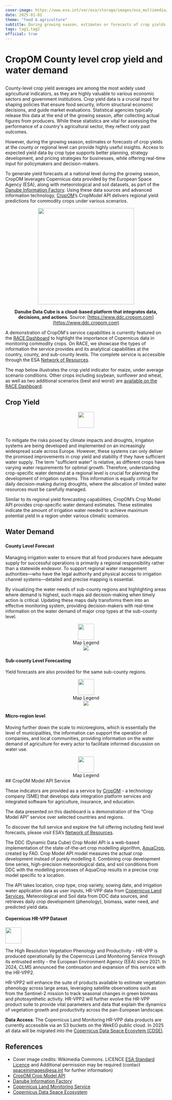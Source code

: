 ```yaml
---
cover-image: https://www.esa.int/var/esa/storage/images/esa_multimedia/images/2018/09/watering_crops/17679972-1-eng-GB/Watering_crops_pillars.jpg
date: 2025-01-01
theme: "food & agriculture"
subtitle: During growing season, estimates or forecasts of crop yields at the county or regional level can provide highly useful insights.
tags: tag1,tag2
official: true
---
```


# CropOM County level crop yield and water demand <!--{ as="img" mode="hero" src="https://www.esa.int/var/esa/storage/images/esa_multimedia/images/2018/09/watering_crops/17679972-1-eng-GB/Watering_crops_pillars.jpg" }-->

##

County-level crop yield averages are among the most widely used agricultural indicators, as they are highly valuable to various economic sectors and government institutions. Crop yield data is a crucial input for shaping policies that ensure food security, inform structural economic decisions, and guide market evaluations. Statistical agencies typically release this data at the end of the growing season, after collecting actual figures from producers. While these statistics are vital for assessing the performance of a country's agricultural sector, they reflect only past outcomes.

However, during the growing season, estimates or forecasts of crop yields at the county or regional level can provide highly useful insights. Access to expected yield data by crop type supports better planning, strategy development, and pricing strategies for businesses, while offering real-time input for policymakers and decision-makers.

To generate yield forecasts at a national level during the growing season, CropOM leverages Copernicus data provided by the European Space Agency (ESA), along with meteorological and soil datasets, as part of the [Danube Information Factory](https://www.ddc.cropom.com). Using these data sources and advanced information technology, [CropOM](https://cropom.com)’s CropModel API delivers regional yield predictions for commodity crops under various scenarios.

<center>
	<img src=https://www.ddc.cropom.com/assets/DDC__MAIN-DMAXp7Jk.svg height="300">

**Danube Data Cube is a cloud-based platform that integrates data, decisions, and actions**. Source: [https://www.ddc.cropom.com](https://www.ddc.cropom.com)
	</center>
	
A demonstration of CropOM's service capabilities is currently featured on the [RACE Dashboard](https://race.esa.int/) to highlight the importance of Copernicus data in monitoring commodity crops. On RACE, we showcase the types of information the service provides and its analytical capabilities at the country, county, and sub-county levels. The complete service is accessible through the ESA [Network of Resources](https://portfolio.nor-discover.org/?textSearch=cropom&filterServiceType=Any&filterSource=Any&filterGeographicalCoverage=Any&filterTemporalPeriodStart=&filterTemporalPeriodEnd=).

The map below illustrates the crop yield indicator for maize, under average scenario conditions. Other crops including soybean, sunflower and wheat, as well as two additional scenarios (best and worst) are [available on the RACE Dashboard](https://race.esa.int/?indicator=CROPOMHU1&x=2193607.25256&y=5996965.74672&z=7.4418).


## Crop Yield <!--{as="eox-map" style="width: 100%; height: 500px;" layers='[{"type":"Tile","properties":{"id":"Overlay labels"},"source":{"type":"XYZ","urls":["//s2maps-tiles.eu/wmts/1.0.0/overlay_base_bright_3857/default/g/{z}/{y}/{x}.jpg"]}},{"type":"Vector","properties":{"id":"Hungary yield"},"style":{"jsonform":{"type":"object","title":"Data configuration","properties":{"crop":{"title":"Crop","type":"string","enum":["Maize","Soybean","Sunflower","Wheat"],"default":"Maize"},"vstat":{"title":"Statistical value","type":"string","enum":["average","best","worst"],"default":"average"},"vminmax":{"title":"Dynamic range","description":"Yield [t/ha]","type":"object","properties":{"vmin":{"type":"number","minimum":0,"maximum":50,"format":"range","default":2},"vmax":{"type":"number","minimum":0,"maximum":50,"format":"range","default":20}},"format":"minmax"}}},"variables":{"crop":"Maize","vstat":"average","vmin":2,"vmax":7.7},"fill-color":["case",["==",["get","yield","Maize","average"],"N/A"],[253,231,37,0.25],["interpolate",["linear"],["/",["-",["get","yield","Maize","average"],2],7.7],0,[68,1,84,1],0.06666666666666667,[70,23,103,1],0.13333333333333333,[71,44,122,1],0.2,[65,63,131,1],0.26666666666666666,[59,81,139,1],0.3333333333333333,[52,97,141,1],0.4,[44,113,142,1],0.4666666666666667,[39,129,142,1],0.5333333333333333,[33,144,141,1],0.6,[39,173,129,1],0.6666666666666666,[66,187,114,1],0.7333333333333333,[92,200,99,1],0.8,[131,210,75,1],0.8666666666666667,[170,220,50,1],0.9333333333333333,[212,226,44,1],1,[253,231,37,1]]],"stroke-color":"black","stroke-width":1,"layerId":"crop_forecast_hu"},"source":{"type":"Vector","url":"https://api.cropom-dev.com/crop_model/regional_forecast?country_code=HU","format":{"type":"GeoJSON","dataProjection":"EPSG:3035"}}},{"type":"Tile","properties":{"id":"Terrain light"},"source":{"type":"XYZ","urls":["//s2maps-tiles.eu/wmts/1.0.0/terrain-light_3857/default/g/{z}/{y}/{x}.jpg"]}}]' zoom="6.69708496650794" center=[19.7,46.75390620626126] }-->

<center>
	<img src="https://raw.githubusercontent.com/eurodatacube/eodash-assets/main/collections/crop_forecast_CropOM/cm_legend.png" height="50">
</center>
	
## 
	
To mitigate the risks posed by climate impacts and droughts, irrigation systems are being developed and implemented on an increasingly widespread scale across Europe. However, these systems can only deliver the promised improvements in crop yield and stability if they have sufficient water supply. The term "sufficient water" is relative, as different crops have varying water requirements for optimal growth. Therefore, understanding crop-specific water demand at a regional level is crucial for planning the development of irrigation systems. This information is equally critical for daily decision-making during droughts, where the allocation of limited water resources must be carefully managed.

Similar to its regional yield forecasting capabilities, CropOM’s Crop Model API provides crop-specific water demand estimates. These estimates indicate the amount of irrigation water needed to achieve maximum potential yield in a region under various climatic scenarios.

## Water Demand <!--{ as="eox-map" mode="tour" }-->

### <!--{ layers='[{"type":"Tile","properties":{"id":"Overlay labels"},"source":{"type":"XYZ","urls":["//s2maps-tiles.eu/wmts/1.0.0/overlay_base_bright_3857/default/g/{z}/{y}/{x}.jpg"]}},{"type":"Vector","properties":{"id":"Hungary water demand"},"style":{"jsonform":{"type":"object","title":"Data configuration","properties":{"crop":{"title":"Crop","type":"string","enum":["Maize","Soybean","Sunflower","Wheat"],"default":"Maize"},"vstat":{"title":"Statistical value","type":"string","enum":["average","best","worst"],"default":"average"},"vminmax":{"title":"Dynamic range","description":"Water need [mm]","type":"object","properties":{"vmin":{"type":"number","minimum":0,"maximum":800,"format":"range","default":0},"vmax":{"type":"number","minimum":0,"maximum":800,"format":"range","default":500}},"format":"minmax"}}},"variables":{"crop":"Maize","vstat":"average","vmin":179.82,"vmax":263.69},"fill-color":["case",["==",["get","water_need","Maize","average"],"N/A"],[253,231,37,0.25],["interpolate",["linear"],["/",["-",["get","water_need","Maize","average"],179.82],263.69],0,[68,1,84,1],0.06666666666666667,[70,23,103,1],0.13333333333333333,[71,44,122,1],0.2,[65,63,131,1],0.26666666666666666,[59,81,139,1],0.3333333333333333,[52,97,141,1],0.4,[44,113,142,1],0.4666666666666667,[39,129,142,1],0.5333333333333333,[33,144,141,1],0.6,[39,173,129,1],0.6666666666666666,[66,187,114,1],0.7333333333333333,[92,200,99,1],0.8,[131,210,75,1],0.8666666666666667,[170,220,50,1],0.9333333333333333,[212,226,44,1],1,[253,231,37,1]]],"stroke-color":"black","stroke-width":1,"layerId":"crop_forecast_hu_water"},"source":{"type":"Vector","url":"https://api.cropom-dev.com/crop_model/regional_forecast?country_code=HU","format":{"type":"GeoJSON","dataProjection":"EPSG:3035"}}},{"type":"Tile","properties":{"id":"Terrain light"},"source":{"type":"XYZ","urls":["//s2maps-tiles.eu/wmts/1.0.0/terrain-light_3857/default/g/{z}/{y}/{x}.jpg"]}}]' zoom="6.69708496650794" center=[19.7,46.75390620626126] animationOptions={duration:500}}-->
#### County Level Forecast
Managing irrigation water to ensure that all food producers have adequate supply for successful operations is primarily a regional responsibility rather than a statewide endeavor. To support regional water management authorities—who have the legal authority and physical access to irrigation channel systems—detailed and precise mapping is essential.

By visualizing the water needs of sub-county regions and highlighting areas where demand is highest, such maps aid decision-making when timely action is critical. Updating these maps daily transforms them into an effective monitoring system, providing decision-makers with real-time information on the water demand of major crop types at the sub-county level.


<center>
	<img src="https://raw.githubusercontent.com/eurodatacube/eodash-assets/main/collections/crop_forecast_CropOM/cm_legend.png" height="50"/>
	
</center>
<center>
Map Legend
</center>
<center>
	<img src="https://raw.githubusercontent.com/eurodatacube/eodash-assets/main/stories/RACE/county-water-demand.png"/>
</center>

### <!--{ layers='[{"type":"Tile","properties":{"id":"Overlay labels"},"source":{"type":"XYZ","urls":["//s2maps-tiles.eu/wmts/1.0.0/overlay_base_bright_3857/default/g/{z}/{y}/{x}.jpg"]}},{"type":"Vector","properties":{"id":"Hungary Békés subcounty yield"},"style":{"jsonform":{"type":"object","title":"Data configuration","properties":{"crop":{"title":"Crop","type":"string","enum":["Maize","Soybean","Sunflower","Wheat"],"default":"Maize"},"vstat":{"title":"Statistical value","type":"string","enum":["average","best","worst"],"default":"average"},"vminmax":{"title":"Dynamic range","description":"Yield [t/ha]","type":"object","properties":{"vmin":{"type":"number","minimum":0,"maximum":50,"format":"range","default":2},"vmax":{"type":"number","minimum":0,"maximum":50,"format":"range","default":20}},"format":"minmax"}}},"variables":{"crop":"Maize","vstat":"average","vmin":1.24,"vmax":3.82},"fill-color":["case",["==",["get","yield","Maize","average"],"N/A"],[253,231,37,0.25],["interpolate",["linear"],["/",["-",["get","yield","Maize","average"],1.24],3.82],0,[68,1,84,1],0.06666666666666667,[70,23,103,1],0.13333333333333333,[71,44,122,1],0.2,[65,63,131,1],0.26666666666666666,[59,81,139,1],0.3333333333333333,[52,97,141,1],0.4,[44,113,142,1],0.4666666666666667,[39,129,142,1],0.5333333333333333,[33,144,141,1],0.6,[39,173,129,1],0.6666666666666666,[66,187,114,1],0.7333333333333333,[92,200,99,1],0.8,[131,210,75,1],0.8666666666666667,[170,220,50,1],0.9333333333333333,[212,226,44,1],1,[253,231,37,1]]],"stroke-color":"black","stroke-width":1,"layerId":"crop_forecast_hu_bekes"},"source":{"type":"Vector","url":"https://api.cropom-dev.com/crop_model/regional_forecast?region_code=HU332","format":{"type":"GeoJSON","dataProjection":"EPSG:3035"}}},{"type":"Tile","properties":{"id":"Terrain light"},"source":{"type":"XYZ","urls":["//s2maps-tiles.eu/wmts/1.0.0/terrain-light_3857/default/g/{z}/{y}/{x}.jpg"]}}]' zoom="9.049803408653483" center=[21.049999999999997,46.71545914037338] animationOptions={duration:500}}-->
#### Sub-county Level Forecasting
Yield forecasts are also provided for the same sub-county regions.

<center>
	<img src="https://raw.githubusercontent.com/eurodatacube/eodash-assets/main/collections/crop_forecast_CropOM/cm_legend.png" height="50">
</center>
<center>
Map Legend
</center>
<center>
	<img src="https://raw.githubusercontent.com/eurodatacube/eodash-assets/main/stories/RACE/subcounty-water-demand.png"/>
</center>

### <!--{ layers='[{"type":"Tile","properties":{"id":"Overlay labels"},"source":{"type":"XYZ","urls":["//s2maps-tiles.eu/wmts/1.0.0/overlay_base_bright_3857/default/g/{z}/{y}/{x}.jpg"]}},{"type":"Vector","properties":{"id":"Hungary Mezőhegyes microregion water demand"},"style":{"jsonform":{"type":"object","title":"Data configuration","properties":{"crop":{"title":"Crop","type":"string","enum":["Maize","Soybean","Sunflower","Wheat"],"default":"Maize"},"vstat":{"title":"Statistical value","type":"string","enum":["average","best","worst"],"default":"average"},"vminmax":{"title":"Dynamic range","description":"Water need [mm]","type":"object","properties":{"vmin":{"type":"number","minimum":0,"maximum":800,"format":"range","default":0},"vmax":{"type":"number","minimum":0,"maximum":800,"format":"range","default":500}},"format":"minmax"}}},"variables":{"crop":"Maize","vstat":"average","vmin":227.74,"vmax":251.71},"fill-color":["case",["==",["get","water_need","Maize","average"],"N/A"],[253,231,37,0.25],["interpolate",["linear"],["/",["-",["get","water_need","Maize","average"],227.74],251.71],0,[68,1,84,1],0.06666666666666667,[70,23,103,1],0.13333333333333333,[71,44,122,1],0.2,[65,63,131,1],0.26666666666666666,[59,81,139,1],0.3333333333333333,[52,97,141,1],0.4,[44,113,142,1],0.4666666666666667,[39,129,142,1],0.5333333333333333,[33,144,141,1],0.6,[39,173,129,1],0.6666666666666666,[66,187,114,1],0.7333333333333333,[92,200,99,1],0.8,[131,210,75,1],0.8666666666666667,[170,220,50,1],0.9333333333333333,[212,226,44,1],1,[253,231,37,1]]],"stroke-color":"black","stroke-width":1,"layerId":"crop_forecast_hu_mezohegyes_water"},"source":{"type":"Vector","url":"https://api.cropom-dev.com/crop_model/regional_forecast?region_code=HU3321","format":{"type":"GeoJSON","dataProjection":"EPSG:3035"}}},{"type":"Tile","properties":{"id":"Terrain light"},"source":{"type":"XYZ","urls":["//s2maps-tiles.eu/wmts/1.0.0/terrain-light_3857/default/g/{z}/{y}/{x}.jpg"]}}]' zoom="10.473578924860789" center=[20.97,46.38803298583869] animationOptions={duration:500}}-->
#### Micro-region level
Moving further down the scale to microregions, which is essentially the level of municipalities, the information can support the operation of companies, and local communities, providing information on the water demand of agriculture for every actor to facilitate informed discussion on water use.
<center>
	<img src="https://raw.githubusercontent.com/eurodatacube/eodash-assets/main/collections/crop_forecast_CropOM/cm_legend.png" height="50">
</center>
<center>
Map Legend
</center>
## CropOM Model API Service

These indicators are provided as a service by [CropOM](https://cropom.com) - a technology company (SME) that develops data integration platform services and integrated software for agriculture, insurance, and education. 

The data presented on this dashboard is a demonstration of the “Crop Model API” service over selected countries and regions.

To discover the full service and explore the full offering including field level forecasts, please visit ESA’s [Network of Resources](https://portfolio.nor-discover.org/?textSearch=cropom&filterServiceType=Any&filterSource=Any&filterGeographicalCoverage=Any&filterTemporalPeriodStart=&filterTemporalPeriodEnd=).

The DDC (Dynamic Data Cube) Crop Model API is a web-based implementation of the state-of-the-art crop modelling algorithm, [AquaCrop](https://www.fao.org/aquacrop/en/), created by FAO. Crop Model API model measures the actual crop development instead of purely modelling it. Combining crop development time series, high-precision meteorological data, and soil conditions from DDC with the modelling processes of AquaCrop results in a precise crop model specific to a location.

The API takes location, crop type, crop variety, sowing date, and irrigation water application data as user inputs, HR-VPP data from [Copernicus Land Services](https://land.copernicus.eu/en), Meteorological and Soil data from DDC data sources, and retrieves daily crop development (phenology), biomass, water need, and predicted yield data.

#### Copernicus HR-VPP Dataset 

<img src="https://land.copernicus.eu/static/media/ccl-icon-land-text-2.e04af716.svg" height="50">

The High Resolution Vegetation Phenology and Productivity - HR-VPP is produced operationally by the Copernicus Land Monitoring Service through its entrusted entity - the European Environment Agency (EEA) since 2021. In 2024, CLMS announced the continuation and expansion of this service with the HR-VPP2. 

HR-VPP2 will enhance the suite of products available to estimate vegetation phenology across large areas, leveraging satellite observations such as from the Sentinel-2 mission to track seasonal changes in green biomass and photosynthetic activity. HR-VPP2 will further evolve the HR-VPP product suite to provide vital parameters and data that explain the dynamics of vegetation growth and productivity across the pan-European landscape.

**Data Access**: The Copernicus Land Monitoring HR-VPP data products are currently accessible via an S3 buckets on the WekEO public cloud. In 2025 all data will be migrated into the [Copernicus Data Space Ecosytem (CDSE)](https://documentation.dataspace.copernicus.eu/Data/ComplementaryData/CLMS.html).






## References

* Cover image credits: Wikimedia Commons. LICENCE
[ESA Standard Licence](https://www.esa.int/ESA_Multimedia/Terms_and_conditions_of_use_of_images_and_videos_available_on_the_esa_website) and Additional permission may be required (contact spaceinimages@esa.int for further information)
* [CropOM Crop Model API](https://cropom.com)
* [Danube Information Factory](https://www.ddc.cropom.com)
* [Copernicus Land Monitoring Service](https://land.copernicus.eu/en)
* [Copernicus Data Space Ecosystem](https://dataspace.copernicus.eu/)
